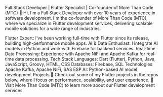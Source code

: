 Full Stack Developer | Flutter Specialist | Co-founder of More Than Code (MTC)
👋 Hi, I'm a Full Stack Developer with over 10 years of experience in software development. I'm the co-founder of More Than Code (MTC), where we specialize in Flutter development services, delivering scalable mobile solutions for a wide range of industries.

Flutter Expert: I've been working full-time with Flutter since its release, building high-performance mobile apps.
AI & Data Enthusiast: I integrate AI models in Python and work with Firebase for backend services.
Real-time Data Processing: Experience with Apache NiFi and Apache Kafka for real-time data processing.
Tech Stack
Languages: Dart (Flutter), Python, Java, JavaScript, Groovy, HTML, CSS
Databases: Firebase, SQL
Technologies: Apache Kafka, Apache NiFi, SAS ESP
AI: Python-based AI model development
Projects
🚀 Check out some of my Flutter projects in the repos below, where I focus on performance, scalability, and user experience.
🔗 Visit More Than Code (MTC) to learn more about our Flutter development services.
